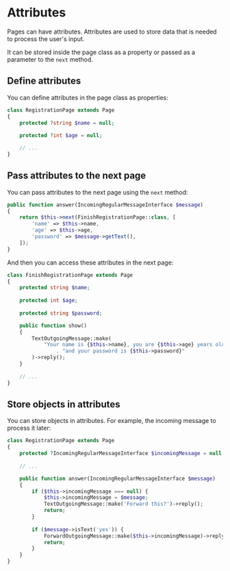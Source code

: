 # Attributes

Pages can have attributes. Attributes are used to store data that is needed to process the user's input.

It can be stored inside the page class as a property or passed as a parameter to the `next` method.

## Define attributes

You can define attributes in the page class as properties:

```php
class RegistrationPage extends Page
{
    protected ?string $name = null;
    
    protected ?int $age = null;

    // ...
}
```

## Pass attributes to the next page

You can pass attributes to the next page using the `next` method:

```php
public function answer(IncomingRegularMessageInterface $message)
{
    return $this->next(FinishRegistrationPage::class, [
        'name' => $this->name,
        'age' => $this->age,
        'password' => $message->getText(),
    ]);
}
```
And then you can access these attributes in the next page:

```php
class FinishRegistrationPage extends Page
{
    protected string $name;
    
    protected int $age;
    
    protected string $password;

    public function show()
    {
        TextOutgoingMessage::make(
            "Your name is {$this->name}, you are {$this->age} years old, "
                . "and your password is {$this->password}"
        )->reply();
    }
    
    // ...
}
```

## Store objects in attributes

You can store objects in attributes.
For example, the incoming message to process it later:

```php
class RegistrationPage extends Page
{
    protected ?IncomingRegularMessageInterface $incomingMessage = null;
    
    // ...

    public function answer(IncomingRegularMessageInterface $message)
    {
        if ($this->incomingMessage === null) {
            $this->incomingMessage = $message;
            TextOutgoingMessage::make('Forward this?')->reply();
            return;
        }
        
        if ($message->isText('yes')) {
            ForwardOutgoingMessage::make($this->incomingMessage)->reply();
            return;
        }
    }
}
```
